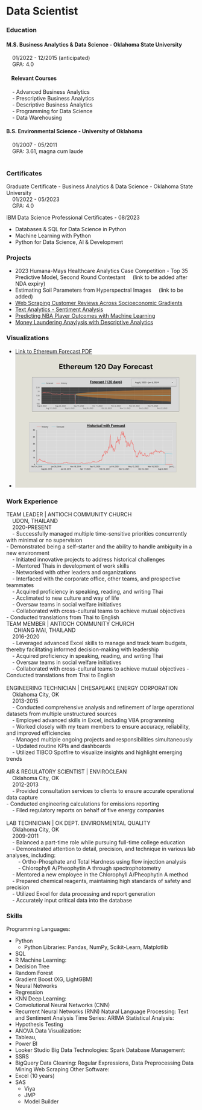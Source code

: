 # Data Scientist

### Education
#### M.S. Business Analytics & Data Science - Oklahoma State University  
&nbsp;&nbsp;&nbsp;&nbsp;01/2022 - 12/2015 (anticipated)<br>
&nbsp;&nbsp;&nbsp;&nbsp;GPA: 4.0
#### &nbsp;&nbsp;&nbsp;&nbsp;Relevant Courses
&nbsp;&nbsp;&nbsp;&nbsp;- Advanced Business Analytics<br>
&nbsp;&nbsp;&nbsp;&nbsp;- Prescriptive Business Analytics <br>
&nbsp;&nbsp;&nbsp;&nbsp;- Descriptive Business Analytics <br>
&nbsp;&nbsp;&nbsp;&nbsp;- Programming for Data Science <br>
&nbsp;&nbsp;&nbsp;&nbsp;- Data Warehousing<br>

#### B.S. Environmental Science - University of Oklahoma
&nbsp;&nbsp;&nbsp;&nbsp;01/2007 - 05/2011<br>
&nbsp;&nbsp;&nbsp;&nbsp;GPA: 3.61, magna cum laude<br>
<br>

### Certificates
Graduate Certificate - Business Analytics & Data Science - Oklahoma State University<br>
&nbsp;&nbsp;&nbsp;&nbsp;01/2022 - 05/2023<br>
&nbsp;&nbsp;&nbsp;&nbsp;GPA: 4.0

IBM Data Science Professional Certificates - 08/2023
- Databases & SQL for Data Science in Python 
- Machine Learning with Python
- Python for Data Science, AI & Development

### Projects
- 2023 Humana-Mays Healthcare Analytics Case Competition - Top 35 Predictive Model, Second Round Contestant 
&nbsp;&nbsp;&nbsp;&nbsp;(link to be added after NDA expiry)
- Estimating Soil Parameters from Hyperspectral Images
&nbsp;&nbsp;&nbsp;&nbsp;(link to be added)
- [Web Scraping Customer Reviews Across Socioeconomic Gradients](http://Customer%20Reviews%20Across%20Socioeconomic%20Gradients)
- [Text Analytics - Sentiment Analysis](https://youtu.be/XUOJAnWFNXE?si=W_bSSvfw-6oVeDIx)
- [Predicting NBA Player Outcomes with Machine Learning](https://youtu.be/J8Evj1pHUYk?si=0HYmugG7T1O2Jjo_)
- [Money Laundering Anaylysis with Descriptive Analytics](https://youtu.be/Tj0h7V5KSWk?si=S7JdzrT7RXcYY3mI)

### Visualizations
- [Link to Ethereum Forecast PDF](Assets/Ethereum_forecast.pdf)
- [![Ethereum Forecast](Assets/Ethereum_forecast.png)](Assets/Ethereum_forecast.png)

### Work Experience
TEAM LEADER | ANTIOCH COMMUNITY CHURCH<br>
&nbsp;&nbsp;&nbsp;&nbsp;UDON, THAILAND<br> 
&nbsp;&nbsp;&nbsp;&nbsp;2020-PRESENT<br>
&nbsp;&nbsp;&nbsp;&nbsp;- Successfully managed multiple time-sensitive priorities concurrently with minimal or no supervision<br> - Demonstrated being a self-starter and the ability to handle ambiguity in a new environment<br>
&nbsp;&nbsp;&nbsp;&nbsp;- Initiated innovative projects to address historical challenges<br>
&nbsp;&nbsp;&nbsp;&nbsp;- Mentored Thais in development of work skills<br>
&nbsp;&nbsp;&nbsp;&nbsp;- Networked with other leaders and organizations<br>
&nbsp;&nbsp;&nbsp;&nbsp;- Interfaced with the corporate office, other teams, and prospective teammates<br>
&nbsp;&nbsp;&nbsp;&nbsp;- Acquired proficiency in speaking, reading, and writing Thai<br>
&nbsp;&nbsp;&nbsp;&nbsp;- Acclimated to new culture and way of life<br>
&nbsp;&nbsp;&nbsp;&nbsp;- Oversaw teams in social welfare initiatives<br>
&nbsp;&nbsp;&nbsp;&nbsp;- Collaborated with cross-cultural teams to achieve mutual objectives<br> - Conducted translations from Thai to English<br>
TEAM MEMBER | ANTIOCH COMMUNITY CHURCH<br>
&nbsp;&nbsp;&nbsp;&nbsp;    CHIANG MAI, THAILAND<br>
    &nbsp;&nbsp;&nbsp;&nbsp;2016-2020<br>
    &nbsp;&nbsp;&nbsp;&nbsp;- Leveraged advanced Excel skills to manage and track team budgets, thereby facilitating informed decision-making with leadership<br>
    &nbsp;&nbsp;&nbsp;&nbsp;- Acquired proficiency in speaking, reading, and writing Thai<br>
    &nbsp;&nbsp;&nbsp;&nbsp;- Oversaw teams in social welfare initiatives<br>
    &nbsp;&nbsp;&nbsp;&nbsp;- Collaborated with cross-cultural teams to achieve mutual objectives - Conducted translations from Thai to English<br>
 <br>
ENGINEERING TECHNICIAN | CHESAPEAKE ENERGY CORPORATION<br>
    &nbsp;&nbsp;&nbsp;&nbsp;Oklahoma City, OK <br>
    &nbsp;&nbsp;&nbsp;&nbsp;2013-2015<br>
    &nbsp;&nbsp;&nbsp;&nbsp;- Conducted comprehensive analysis and refinement of large operational datasets from multiple unstructured sources<br>
    &nbsp;&nbsp;&nbsp;&nbsp;- Employed advanced skills in Excel, including VBA programming<br>
    &nbsp;&nbsp;&nbsp;&nbsp;- Worked closely with my team members to ensure accuracy, reliability, and improved efficiencies<br>
    &nbsp;&nbsp;&nbsp;&nbsp;- Managed multiple ongoing projects and responsibilities simultaneously<br>
    &nbsp;&nbsp;&nbsp;&nbsp;- Updated routine KPIs and dashboards<br>
    &nbsp;&nbsp;&nbsp;&nbsp;- Utilized TIBCO Spotfire to visualize insights and highlight emerging trends<br>
<br>
AIR & REGULATORY SCIENTIST | ENVIROCLEAN<br>
    &nbsp;&nbsp;&nbsp;&nbsp;Oklahoma City, OK <br>
    &nbsp;&nbsp;&nbsp;&nbsp;2012-2013<br>
    &nbsp;&nbsp;&nbsp;&nbsp;- Provided consultation services to clients to ensure accurate operational data capture <br>- Conducted engineering calculations for emissions reporting<br>
    &nbsp;&nbsp;&nbsp;&nbsp;- Filed regulatory reports on behalf of five energy companies<br>
<br>
LAB TECHNICIAN | OK DEPT. ENVIRONMENTAL QUALITY <br>
    &nbsp;&nbsp;&nbsp;&nbsp;Oklahoma City, OK <br>
    &nbsp;&nbsp;&nbsp;&nbsp;2009-2011<br>
    &nbsp;&nbsp;&nbsp;&nbsp;- Balanced a part-time role while pursuing full-time college education<br>
    &nbsp;&nbsp;&nbsp;&nbsp;- Demonstrated attention to detail, precision, and technique in various lab analyses, including:<br>
        &nbsp;&nbsp;&nbsp;&nbsp;&nbsp;&nbsp;&nbsp;&nbsp;- Ortho-Phosphate and Total Hardness using flow injection analysis<br>
        &nbsp;&nbsp;&nbsp;&nbsp;&nbsp;&nbsp;&nbsp;&nbsp;- Chlorophyll A/Pheophytin A through spectrophotometry<br>
    &nbsp;&nbsp;&nbsp;&nbsp;- Mentored a new employee in the Chlorophyll A/Pheophytin A method<br>
    &nbsp;&nbsp;&nbsp;&nbsp;- Prepared chemical reagents, maintaining high standards of safety and precision<br>
    &nbsp;&nbsp;&nbsp;&nbsp;- Utilized Excel for data processing and report generation<br>
    &nbsp;&nbsp;&nbsp;&nbsp;- Accurately input critical data into the database<br>

### Skills
Programming Languages: 
- Python
    - Python Libraries: Pandas, NumPy, Scikit-Learn, Matplotlib
- SQL
- R
Machine Learning: 
- Decision Tree
- Random Forest
- Gradient Boost (XG, LightGBM)
- Neural Networks
- Regression
- KNN
Deep Learning: 
- Convolutional Neural Networks (CNN)
- Recurrent Neural Networks (RNN)
Natural Language Processing: Text and Sentiment Analysis
Time Series: ARIMA
Statistical Analysis: 
- Hypothesis Testing
- ANOVA
Data Visualization: 
- Tableau,
- Power BI
- Looker Studio
Big Data Technologies: Spark
Database Management: 
- SSRS
- BigQuery
Data Cleaning: Regular Expressions, Data Preprocessing
Data Mining
Web Scraping
Other Software: 
- Excel (10 years)
- SAS
    - Viya
    - JMP
    - Model Builder